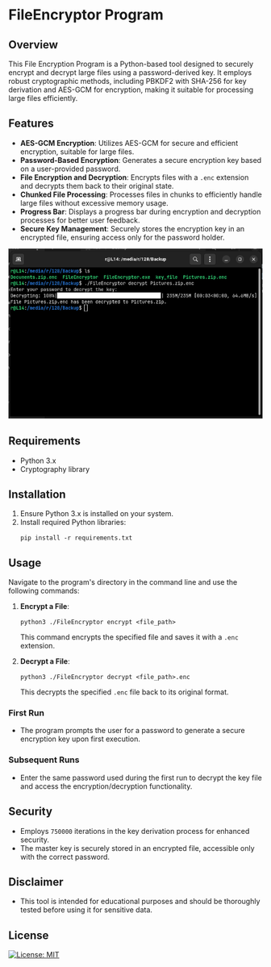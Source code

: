 # FileEncryptor Program

## Overview

This File Encryption Program is a Python-based tool designed to securely encrypt and decrypt large files using a
password-derived key. It employs robust cryptographic methods, including PBKDF2 with SHA-256 for key derivation and
AES-GCM for encryption, making it suitable for processing large files efficiently.

## Features

- **AES-GCM Encryption**: Utilizes AES-GCM for secure and efficient encryption, suitable for large files.
- **Password-Based Encryption**: Generates a secure encryption key based on a user-provided password.
- **File Encryption and Decryption**: Encrypts files with a `.enc` extension and decrypts them back to their original
  state.
- **Chunked File Processing**: Processes files in chunks to efficiently handle large files without excessive memory
  usage.
- **Progress Bar**: Displays a progress bar during encryption and decryption processes for better user feedback.
- **Secure Key Management**: Securely stores the encryption key in an encrypted file, ensuring access only for the
  password holder.

![ALT](Screenshot.png)

## Requirements

- Python 3.x
- Cryptography library

## Installation

1. Ensure Python 3.x is installed on your system.
2. Install required Python libraries:
   ```
   pip install -r requirements.txt
   ```

## Usage

Navigate to the program's directory in the command line and use the following commands:

1. **Encrypt a File**:
   ```
   python3 ./FileEncryptor encrypt <file_path>
   ```
   This command encrypts the specified file and saves it with a `.enc` extension.

2. **Decrypt a File**:
   ```
   python3 ./FileEncryptor decrypt <file_path>.enc
   ```
   This decrypts the specified `.enc` file back to its original format.

### First Run

- The program prompts the user for a password to generate a secure encryption key upon first execution.

### Subsequent Runs

- Enter the same password used during the first run to decrypt the key file and access the encryption/decryption
  functionality.

## Security

- Employs `750000` iterations in the key derivation process for enhanced security.
- The master key is securely stored in an encrypted file, accessible only with the correct password.

## Disclaimer

- This tool is intended for educational purposes and should be thoroughly tested before using it for sensitive data.

## License

[![License: MIT](https://img.shields.io/badge/License-MIT-yellow.svg)](https://opensource.org/licenses/MIT)
